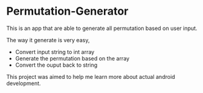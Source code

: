 # Permutation-Generator

This is an app that are able to generate all permutation based on user input.

The way it generate is very easy, 

* Convert input string to int array
* Generate the permutation based on the array
* Convert the ouput back to string

This project was aimed to help me learn more about actual android development. 
